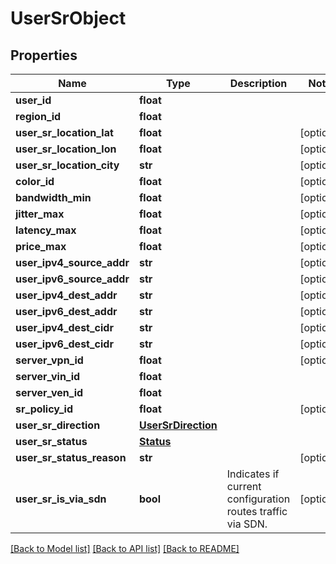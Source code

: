 # UserSrObject

## Properties
Name | Type | Description | Notes
------------ | ------------- | ------------- | -------------
**user_id** | **float** |  | 
**region_id** | **float** |  | 
**user_sr_location_lat** | **float** |  | [optional] 
**user_sr_location_lon** | **float** |  | [optional] 
**user_sr_location_city** | **str** |  | [optional] 
**color_id** | **float** |  | [optional] 
**bandwidth_min** | **float** |  | [optional] 
**jitter_max** | **float** |  | [optional] 
**latency_max** | **float** |  | [optional] 
**price_max** | **float** |  | [optional] 
**user_ipv4_source_addr** | **str** |  | [optional] 
**user_ipv6_source_addr** | **str** |  | [optional] 
**user_ipv4_dest_addr** | **str** |  | [optional] 
**user_ipv6_dest_addr** | **str** |  | [optional] 
**user_ipv4_dest_cidr** | **str** |  | [optional] 
**user_ipv6_dest_cidr** | **str** |  | [optional] 
**server_vpn_id** | **float** |  | [optional] 
**server_vin_id** | **float** |  | 
**server_ven_id** | **float** |  | 
**sr_policy_id** | **float** |  | [optional] 
**user_sr_direction** | [**UserSrDirection**](UserSrDirection.md) |  | 
**user_sr_status** | [**Status**](Status.md) |  | 
**user_sr_status_reason** | **str** |  | [optional] 
**user_sr_is_via_sdn** | **bool** | Indicates if current configuration routes traffic via SDN. | [optional] 

[[Back to Model list]](../README.md#documentation-for-models) [[Back to API list]](../README.md#documentation-for-api-endpoints) [[Back to README]](../README.md)

